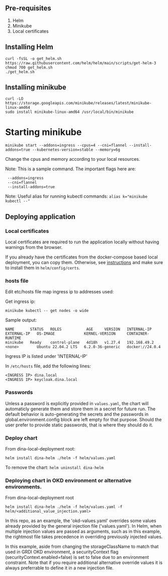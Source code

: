 ## Pre-requisites

1. Helm
2. Minikube
3. Local certificates

## Installing Helm

```
curl -fsSL -o get_helm.sh https://raw.githubusercontent.com/helm/helm/main/scripts/get-helm-3
chmod 700 get_helm.sh
./get_helm.sh
```

## Installing minikube

```
curl -LO https://storage.googleapis.com/minikube/releases/latest/minikube-linux-amd64
sudo install minikube-linux-amd64 /usr/local/bin/minikube
```
 
# Starting minikube

```
minikube start --addons=ingress --cpus=4 --cni=flannel --install-addons=true --kubernetes-version=stable --memory=6g
```

Change the cpus and memory according to your local resources.

Note: This is a sample command. The important flags here are:
```
 --addons=ingress 
 --cni=flannel 
 --install-addons=true
```

Note:
Useful alias for running kubectl commands: `alias k="minikube kubectl --"`

## Deploying application

### Local certificates

Local certificates are required to run the application locally without having warnings from the browser.

If you already have the certificates from the docker-compose based local deployment, you can copy them.
Otherwise, see [instructions](https://aafc-bicoe.github.io/dina-local-deployment/#_local_certificates) and make sure to install them in `helm/config/certs`.

### hosts file

Edit etc/hosts file map ingress ip to addresses used:

Get ingress ip:

```
minikube kubectl -- get nodes -o wide
```

Sample output:
```
NAME       STATUS   ROLES           AGE     VERSION   INTERNAL-IP    EXTERNAL-IP   OS-IMAGE             KERNEL-VERSION     CONTAINER-RUNTIME
minikube   Ready    control-plane   4d18h   v1.27.4   192.168.49.2   <none>        Ubuntu 22.04.2 LTS   6.2.0-36-generic   docker://24.0.4
```
Ingress IP is listed under 'INTERNAL-IP'

In `/etc/hosts` file, add the following lines:
 
```
<INGRESS IP> dina.local
<INGRESS IP> keycloak.dina.local
```

### Passwords

Unless a password is explicitly provided in `values.yaml`, the chart will automaticly generate them and store them in a secret for future run. The default behavior is auto-generating the secrets and the passwords in global.environment.config block are left empty for that purpose. Should the user prefer to provide static passwords, that is where they should do it.  

### Deploy chart

From dina-local-deployment root:

`helm install dina-helm ./helm -f helm/values.yaml`

To remove the chart: `helm uninstall dina-helm`


### Deploying chart in OKD environment or alternative environments.

From dina-local-deployment root

`helm install dina-helm ./helm -f helm/values.yaml -f helm/<additional_value_injection.yaml>`

In this repo, as an example, the 'okd-values.yaml' overrides some values already provided by the general injection file ('values.yaml'). In Helm, when multiple injection values are passed as arguments, such as in this example, the rightmost file takes precedence in overriding previously injected values.

In this example, aside from changing the storageClassName to match that used in GRDI OKD environment, a securityContext flag (securityContext.enabled=false) is set to false due to an environment constraint. Note that if you require additional alternative override values it is always preferrable to define it in a new injection file.
